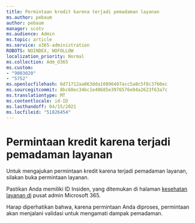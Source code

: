 ```yaml
---
title: Permintaan kredit karena terjadi pemadaman layanan
ms.author: pebaum
author: pebaum
manager: scotv
ms.audience: Admin
ms.topic: article
ms.service: o365-administration
ROBOTS: NOINDEX, NOFOLLOW
localization_priority: Normal
ms.collection: Adm_O365
ms.custom:
- "9003020"
- "5752"
ms.openlocfilehash: 6d71712aa863dda10896407acc5a8c5f8c3760ec
ms.sourcegitcommit: 8bc60ec34bc1e40685e3976576e04a2623f63a7c
ms.translationtype: MT
ms.contentlocale: id-ID
ms.lasthandoff: 04/15/2021
ms.locfileid: "51826454"
---
```

# <a name="credit-request-due-to-a-service-outage"></a>Permintaan kredit karena terjadi pemadaman layanan

Untuk mengajukan permintaan kredit karena terjadi pemadaman layanan, silakan buka permintaan layanan.

Pastikan Anda memiliki ID Insiden, yang ditemukan di halaman [kesehatan layanan di](https://docs.microsoft.com/office365/enterprise/view-service-health) pusat admin Microsoft 365.

Harap diperhatikan bahwa, karena permintaan Anda diproses, permintaan akan menjalani validasi untuk mengamati dampak pemadaman.
